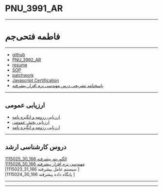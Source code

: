 # PNU_3991_AR
------------
# فاطمه فتحی‌جم
------------
- [github](https://github.com/fatemefathijam)
- [PNU_3992_AR](https://github.com/fatemefathijam/PNU_3992_AR)
- [resume](fatemefathijam.github.io)
- [SOP](#)
- [patchwork](#)
- [Javascript Certification](https://github.com/fatemefathijam/SoloLearn.github.io#readme)
- [پاسخنامه تشریحی درس مهندسی نرم افزار پیشرفته](https://github.com/fatemefathijam)
--------------------
## ارزیابی عمومی
- [ارزیابی رزومه و انگیزه نامه](#)
- [ارزیابی بخش عمومی]()
- [ارزیابی رزومه و انگیزه نامه](#)
---------------------
## دروس کارشناسی ارشد

[1115025_30_166   الگوریتم پیشرفته ](https://github.com/AliRazavi-edu/PNU_3991/blob/master/_MSc/AdvancedAlgorithms)
<br>
[1115026_30_166 مهندسی نرم افزار پیشرفته ](https://github.com/AliRazavi-edu/PNU_3991/blob/master/_MSc/AdvancedSoftwareEngineering) 
<br>
[1115023_31_166 سیستم عامل پیشرفته ]
<br>
[1115024_30_166 پایگاه داده پیشرفته ]
<br>

--------------



--------------
